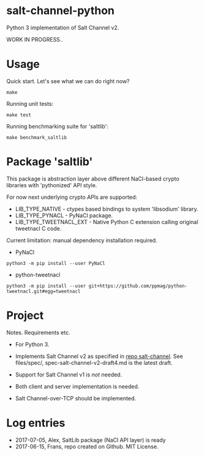 salt-channel-python
===================

Python 3 implementation of Salt Channel v2.

WORK IN PROGRESS..


Usage
======

Quick start. Let's see what we can do right now?

`make`


Running unit tests:
    
`make test`


Running benchmarking suite for 'saltlib':
     
`make benchmark_saltlib`



Package 'saltlib'
================
This package is abstraction layer above different NaCl-based crypto libraries with 'pythonized' API style. 

For now next underlying crypto APIs are supported:
* LIB_TYPE_NATIVE - ctypes based bindings to system 'libsodium' library. 
* LIB_TYPE_PYNACL - PyNaCl package.
* LIB_TYPE_TWEETNACL_EXT - Native Python C extension calling original tweetnacl C code.

Current limitation: manual dependency installation required.

* PyNaCl

`python3 -m pip install --user PyNaCl`

* python-tweetnacl

`python3 -m pip install --user git+https://github.com/ppmag/python-tweetnacl.git#egg=tweetnacl`

Project
=======

Notes. Requirements etc.

* For Python 3.

* Implements Salt Channel v2 as specified in 
  [repo salt-channel](https://github.com/assaabloy-ppi/salt-channel).
  See files/spec/, spec-salt-channel-v2-draft4.md is the latest draft.

* Support for Salt Channel v1 is *not* needed.

* Both client and server implementation is needed.

* Salt Channel-over-TCP should be implemented.


Log entries
===========

* 2017-07-05, Alex, SaltLib package (NaCl API layer) is ready 
* 2017-06-15, Frans, repo created on Github. MIT License. 


